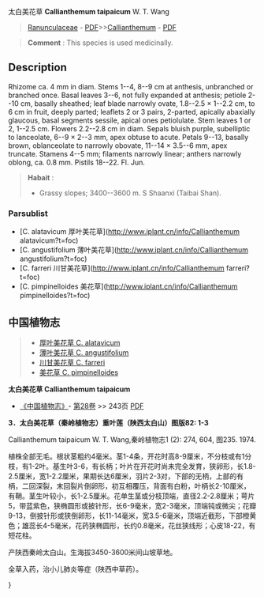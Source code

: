 太白美花草 **Callianthemum taipaicum** W. T. Wang

> [Ranunculaceae](http://www.iplant.cn/info/Ranunculaceae?t=foc) - [PDF](http://www.iplant.cn/foc/pdf/Ranunculaceae.pdf)>>[Callianthemum](http://www.iplant.cn/info/Callianthemum?t=foc) - [PDF](http://www.iplant.cn/foc/pdf/Callianthemum.pdf)

> **Comment** : 
> This species is used medicinally.

## Description

Rhizome ca. 4 mm in diam. Stems 1--4, 8--9 cm at anthesis, unbranched or branched once. Basal leaves 3--6, not fully expanded at anthesis; petiole 2--10 cm, basally sheathed; leaf blade narrowly ovate, 1.8--2.5 × 1--2.2 cm, to 6 cm in fruit, deeply parted; leaflets 2 or 3 pairs, 2-parted, apically abaxially glaucous, basal segments sessile, apical ones petiolulate. Stem leaves 1 or 2, 1--2.5 cm. Flowers 2.2--2.8 cm in diam. Sepals bluish purple, subelliptic to lanceolate, 6--9 × 2--3 mm, apex obtuse to acute. Petals 9--13, basally brown, oblanceolate to narrowly obovate, 11--14 × 3.5--6 mm, apex truncate. Stamens 4--5 mm; filaments narrowly linear; anthers narrowly oblong, ca. 0.8 mm. Pistils 18--22. Fl. Jun.

> **Habait** : 
>* Grassy slopes; 3400--3600 m. S Shaanxi (Taibai Shan).

### Parsublist

* [C.  alatavicum  厚叶美花草](http://www.iplant.cn/info/Callianthemum alatavicum?t=foc)
* [C.  angustifolium  薄叶美花草](http://www.iplant.cn/info/Callianthemum angustifolium?t=foc)
* [C.  farreri  川甘美花草](http://www.iplant.cn/info/Callianthemum farreri?t=foc)
* [C.  pimpinelloides  美花草](http://www.iplant.cn/info/Callianthemum pimpinelloides?t=foc)

## 中国植物志

> * [厚叶美花草  C.  alatavicum](Callianthemum-alatavicum-厚叶美花草.md)
> * [薄叶美花草  C.  angustifolium](Callianthemum-angustifolium-薄叶美花草.md)
> * [川甘美花草  C.  farreri](Callianthemum-farreri-川甘美花草.md)
> * [美花草  C.  pimpinelloides](Callianthemum-pimpinelloides-美花草.md)

**太白美花草 Callianthemum taipaicum**

* [《中国植物志》](http://www.iplant.cn/frps)- [第28卷](http://www.iplant.cn/frps/vol/28) >> 243页 [PDF](http://www.iplant.cn/frps/pdf/28/243a.pdf)

**3．太白美花草（秦岭植物志）重叶莲（陕西太白山）图版82: 1-3**

Callianthemum taipaicum W. T. Wang,秦岭植物志1 (2): 274, 604, 图235. 1974.

植株全部无毛。根状茎粗约4毫米。茎1-4条，开花时高8-9厘米，不分枝或有1分枝，有1-2叶。基生叶3-6，有长柄；叶片在开花时尚未完全发育，狭卵形，长1.8-2.5厘米，宽1-2.2厘米，果期长达6厘米，羽片2-3对，下部的无柄，上部的有柄，二回深裂，末回裂片倒卵形，初互相覆压，背面有白粉，叶柄长2-10厘米，有鞘。茎生叶较小，长1-2.5厘米。花单生茎或分枝顶端，直径2.2-2.8厘米；萼片5，带蓝紫色，狭椭圆形或披针形，长6-9毫米，宽2-3毫米，顶端钝或微尖；花瓣9-13，倒披针形或狭倒卵形，长11-14毫米，宽3.5-6毫米，顶端近截形，下部橙黄色；雄蕊长4-5毫米，花药狭椭圆形，长约0.8毫米，花丝狭线形；心皮18-22，有短花柱。

产陕西秦岭太白山。生海拔3450-3600米间山坡草地。

全草入药，治小儿肺炎等症（陕西中草药）。

}